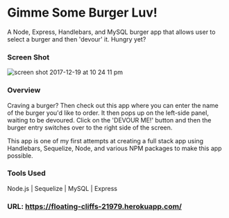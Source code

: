 # Gimme Some Burger Luv!
A Node, Express, Handlebars, and MySQL burger app that allows user to select a burger and then 'devour' it. Hungry yet?

### Screen Shot
![screen shot 2017-12-19 at 10 24 11 pm](https://user-images.githubusercontent.com/24446599/34191336-c96c5068-e50b-11e7-8cc7-be0fa7b60b17.png)

### Overview
Craving a burger? Then check out this app where you can enter the name of the burger you'd like to order. It then pops up on the left-side panel, waiting to be devoured. Click on the 'DEVOUR ME!' button and then the burger entry switches over to the right side of the screen.

This app is one of my first attempts at creating a full stack app using Handlebars, Sequelize, Node, and various NPM packages to make this app possible.

### Tools Used
Node.js | Sequelize | MySQL | Express

### URL: https://floating-cliffs-21979.herokuapp.com/

